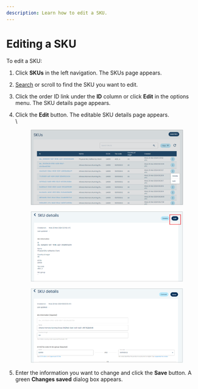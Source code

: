 ```yaml
---
description: Learn how to edit a SKU.
---
```


# Editing a SKU

To edit a SKU:

1. Click **SKUs** in the left navigation. The SKUs page appears.
2. [Search](searching-for-skus.md) or scroll to find the SKU you want to edit.
3. Click the order ID link under the **ID** column or click **Edit** in the options menu. The SKU details page appears.
4.  Click the **Edit** button. The editable SKU details page appears.\
    \


    <figure><img src="../../../../.gitbook/assets/1 Editing a SKU.png" alt=""><figcaption></figcaption></figure>

    <figure><img src="../../../../.gitbook/assets/2 Editing a SKU.png" alt=""><figcaption></figcaption></figure>



    <figure><img src="../../../../.gitbook/assets/3 Editing a SKU (1).png" alt=""><figcaption></figcaption></figure>


5. Enter the information you want to change and click the **Save** button. A green **Changes saved** dialog box appears.
